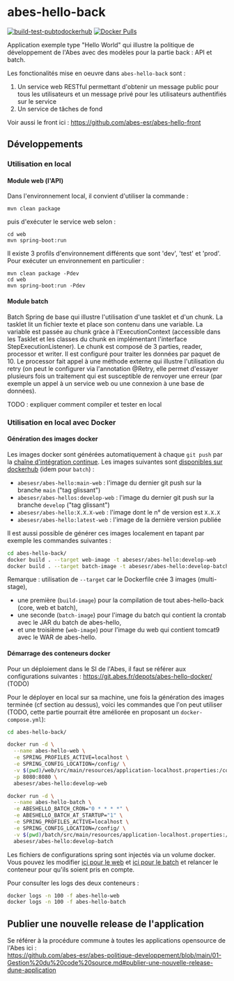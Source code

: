 # abes-hello-back

[![build-test-pubtodockerhub](https://github.com/abes-esr/abes-hello-back/actions/workflows/build-test-pubtodockerhub.yml/badge.svg)](https://github.com/abes-esr/abes-hello-back/actions/workflows/build-test-pubtodockerhub.yml) [![Docker Pulls](https://img.shields.io/docker/pulls/abesesr/abes-hello.svg)](https://hub.docker.com/r/abesesr/abes-hello/)

Application exemple type "Hello World" qui illustre la politique de développement de l'Abes avec des modèles pour la partie back : API et batch.

Les fonctionalités mise en oeuvre dans ``abes-hello-back`` sont :
1. Un service web RESTful permettant d'obtenir un message public pour tous les utilisateurs et un message privé pour les utilisateurs authentifiés sur le  service
2. Un service de tâches de fond 

Voir aussi le front ici : https://github.com/abes-esr/abes-hello-front

## Développements

### Utilisation en local

#### Module web (l'API)

Dans l'environnement local, il convient d'utiliser la commande :

    mvn clean package   
    
puis d'exécuter le service web selon :
 
    cd web
    mvn spring-boot:run
    
Il existe 3 profils d'environnement différents que sont 'dev', 'test' et 'prod'. Pour exécuter un environnement en particulier : 

    mvn clean package -Pdev
    cd web
    mvn spring-boot:run -Pdev   

#### Module batch

Batch Spring de base qui illustre l'utilisation d'une tasklet et d'un chunk.
La tasklet lit un fichier texte et place son contenu dans une variable.
La variable est passée au chunk gràce à l'ExecutionContext (accessible dans les Tasklet et les classes du chunk en implémentant l'interface StepExecutionListener).
Le chunk est composé de 3 parties, reader, processor et writer.
Il est configuré pour traiter les données par paquet de 10.
Le processor fait appel à une méthode externe qui illustre l'utilisation du retry (on peut le configurer via l'annotation @Retry, elle permet d'essayer plusieurs fois un traitement qui est susceptible de renvoyer une erreur (par exemple un appel à un service web ou une connexion à une base de données).

TODO : expliquer comment compiler et tester en local

### Utilisation en local avec Docker

#### Génération des images docker

Les images docker sont générées automatiquement à chaque ``git push`` par la [chaîne d'intégration continue](https://github.com/abes-esr/abes-hello-back/actions/workflows/build-test-pubtodockerhub.yml). Les images suivantes sont [disponibles sur dockerhub](https://hub.docker.com/r/abesesr/abes-hello/tags) (idem pour ``batch``) :
- ``abesesr/abes-hello:main-web`` : l'image du dernier git push sur la branche ``main`` ("tag glissant")
- ``abesesr/abes-hellos:develop-web`` : l'image du dernier git push sur la branche ``develop`` ("tag glissant")
- ``abesesr/abes-hello:X.X.X-web`` : l'image dont le n° de version est ``X.X.X``
- ``abesesr/abes-hello:latest-web`` : l'image de la dernière version publiée

Il est aussi possible de générer ces images localement en tapant par exemple les commandes suivantes :
```bash
cd abes-hello-back/
docker build . --target web-image -t abesesr/abes-hello:develop-web
docker build . --target batch-image -t abesesr/abes-hello:develop-batch
```

Remarque : utilisation de ``--target`` car le Dockerfile crée 3 images (multi-stage),
- une première (``build-image``) pour la compilation de tout abes-hello-back (core, web et batch),
- une seconde (``batch-image``) pour l'image du batch qui contient la crontab avec le JAR du batch de abes-hello,
- et une troisième (``web-image``) pour l'image du web qui contient tomcat9 avec le WAR de abes-hello.

#### Démarrage des conteneurs docker

Pour un déploiement dans le SI de l'Abes, il faut se référer aux configurations suivantes :
https://git.abes.fr/depots/abes-hello-docker/ (TODO)

Pour le déployer en local sur sa machine, une fois la génération des images terminée (cf section au dessus), voici les commandes que l'on peut utiliser (TODO, cette partie pourrait être améliorée en proposant un ``docker-compose.yml``):
```bash
cd abes-hello-back/

docker run -d \
  --name abes-hello-web \
  -e SPRING_PROFILES_ACTIVE=localhost \
  -e SPRING_CONFIG_LOCATION=/config/ \
  -v $(pwd)/web/src/main/resources/application-localhost.properties:/config/application-localhost.properties \
  -p 8080:8080 \
  abesesr/abes-hello:develop-web

docker run -d \
  --name abes-hello-batch \
  -e ABESHELLO_BATCH_CRON="0 * * * *" \
  -e ABESHELLO_BATCH_AT_STARTUP="1" \
  -e SPRING_PROFILES_ACTIVE=localhost \
  -e SPRING_CONFIG_LOCATION=/config/ \
  -v $(pwd)/batch/src/main/resources/application-localhost.properties:/config/application-localhost.properties \
  abesesr/abes-hello:develop-batch
```
Les fichiers de configurations spring sont injectés via un volume docker. Vous pouvez les modifier [ici pour le web](https://github.com/abes-esr/abes-hello-back/blob/main/batch/src/main/resources/application-localhost.properties) et [ici pour le batch](https://github.com/abes-esr/abes-hello-back/blob/main/batch/src/main/resources/application-localhost.properties) et relancer le conteneur pour qu'ils soient pris en compte.


Pour consulter les logs des deux conteneurs :
```bash
docker logs -n 100 -f abes-hello-web
docker logs -n 100 -f abes-hello-batch
```



## Publier une nouvelle release de l'application

Se référer à la procédure commune à toutes les applications opensource de l'Abes ici :  
https://github.com/abes-esr/abes-politique-developpement/blob/main/01-Gestion%20du%20code%20source.md#publier-une-nouvelle-release-dune-application
